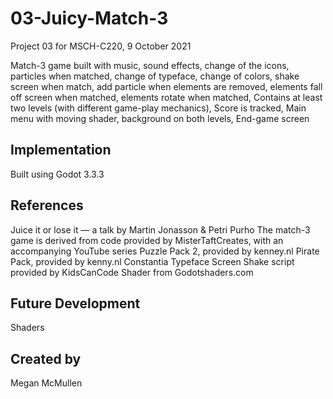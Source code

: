 # 03-Juicy-Match-3
Project 03 for MSCH-C220, 
9 October 2021

Match-3 game built with music, sound effects, change of the icons, particles when matched, change of typeface, change of colors, shake screen when match, add particle when elements are removed, elements fall off screen when matched, elements rotate when matched, Contains at least two levels (with different game-play mechanics), Score is tracked, Main menu with moving shader, background on both levels, End-game screen

## Implementation
Built using Godot 3.3.3

## References
Juice it or lose it — a talk by Martin Jonasson & Petri Purho
The match-3 game is derived from code provided by MisterTaftCreates, with an accompanying YouTube series
Puzzle Pack 2, provided by kenney.nl
Pirate Pack, provided by kenny.nl
Constantia Typeface
Screen Shake script provided by KidsCanCode
Shader from Godotshaders.com

## Future Development
Shaders

## Created by
Megan McMullen
